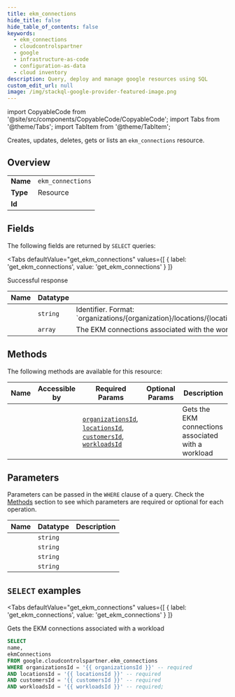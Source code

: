 ```yaml
--- 
title: ekm_connections
hide_title: false
hide_table_of_contents: false
keywords:
  - ekm_connections
  - cloudcontrolspartner
  - google
  - infrastructure-as-code
  - configuration-as-data
  - cloud inventory
description: Query, deploy and manage google resources using SQL
custom_edit_url: null
image: /img/stackql-google-provider-featured-image.png
---
```


import CopyableCode from '@site/src/components/CopyableCode/CopyableCode';
import Tabs from '@theme/Tabs';
import TabItem from '@theme/TabItem';

Creates, updates, deletes, gets or lists an <code>ekm_connections</code> resource.

## Overview
<table><tbody>
<tr><td><b>Name</b></td><td><code>ekm_connections</code></td></tr>
<tr><td><b>Type</b></td><td>Resource</td></tr>
<tr><td><b>Id</b></td><td><CopyableCode code="google.cloudcontrolspartner.ekm_connections" /></td></tr>
</tbody></table>

## Fields

The following fields are returned by `SELECT` queries:

<Tabs
    defaultValue="get_ekm_connections"
    values={[
        { label: 'get_ekm_connections', value: 'get_ekm_connections' }
    ]}
>
<TabItem value="get_ekm_connections">

Successful response

<table>
<thead>
    <tr>
    <th>Name</th>
    <th>Datatype</th>
    <th>Description</th>
    </tr>
</thead>
<tbody>
<tr>
    <td><CopyableCode code="name" /></td>
    <td><code>string</code></td>
    <td>Identifier. Format: `organizations/&#123;organization&#125;/locations/&#123;location&#125;/customers/&#123;customer&#125;/workloads/&#123;workload&#125;/ekmConnections`</td>
</tr>
<tr>
    <td><CopyableCode code="ekmConnections" /></td>
    <td><code>array</code></td>
    <td>The EKM connections associated with the workload</td>
</tr>
</tbody>
</table>
</TabItem>
</Tabs>

## Methods

The following methods are available for this resource:

<table>
<thead>
    <tr>
    <th>Name</th>
    <th>Accessible by</th>
    <th>Required Params</th>
    <th>Optional Params</th>
    <th>Description</th>
    </tr>
</thead>
<tbody>
<tr>
    <td><a href="#get_ekm_connections"><CopyableCode code="get_ekm_connections" /></a></td>
    <td><CopyableCode code="select" /></td>
    <td><a href="#parameter-organizationsId"><code>organizationsId</code></a>, <a href="#parameter-locationsId"><code>locationsId</code></a>, <a href="#parameter-customersId"><code>customersId</code></a>, <a href="#parameter-workloadsId"><code>workloadsId</code></a></td>
    <td></td>
    <td>Gets the EKM connections associated with a workload</td>
</tr>
</tbody>
</table>

## Parameters

Parameters can be passed in the `WHERE` clause of a query. Check the [Methods](#methods) section to see which parameters are required or optional for each operation.

<table>
<thead>
    <tr>
    <th>Name</th>
    <th>Datatype</th>
    <th>Description</th>
    </tr>
</thead>
<tbody>
<tr id="parameter-customersId">
    <td><CopyableCode code="customersId" /></td>
    <td><code>string</code></td>
    <td></td>
</tr>
<tr id="parameter-locationsId">
    <td><CopyableCode code="locationsId" /></td>
    <td><code>string</code></td>
    <td></td>
</tr>
<tr id="parameter-organizationsId">
    <td><CopyableCode code="organizationsId" /></td>
    <td><code>string</code></td>
    <td></td>
</tr>
<tr id="parameter-workloadsId">
    <td><CopyableCode code="workloadsId" /></td>
    <td><code>string</code></td>
    <td></td>
</tr>
</tbody>
</table>

## `SELECT` examples

<Tabs
    defaultValue="get_ekm_connections"
    values={[
        { label: 'get_ekm_connections', value: 'get_ekm_connections' }
    ]}
>
<TabItem value="get_ekm_connections">

Gets the EKM connections associated with a workload

```sql
SELECT
name,
ekmConnections
FROM google.cloudcontrolspartner.ekm_connections
WHERE organizationsId = '{{ organizationsId }}' -- required
AND locationsId = '{{ locationsId }}' -- required
AND customersId = '{{ customersId }}' -- required
AND workloadsId = '{{ workloadsId }}' -- required;
```
</TabItem>
</Tabs>
